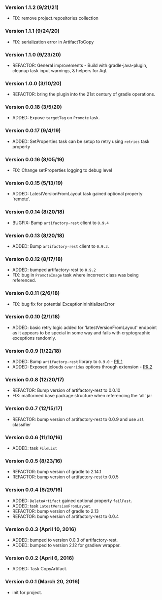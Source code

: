 ### Version 1.1.2 (9/21/21)
* FIX: remove project.repositories collection

### Version 1.1.1 (9/24/20)
* FIX: serialization error in ArtifactToCopy

### Version 1.1.0 (9/23/20)
* REFACTOR: General improvements - Build with gradle-java-plugin, cleanup task input warnings, & helpers for Aql.

### Version 1.0.0 (3/10/20)
* REFACTOR: bring the plugin into the 21st century of gradle operations.

### Version 0.0.18 (3/5/20)
* ADDED: Expose `targetTag` on `Promote` task.

### Version 0.0.17 (9/4/19)
* ADDED: SetProperties task can be setup to retry using `retries` task property

### Version 0.0.16 (8/05/19)
* FIX: Change setProperties logging to debug level

### Version 0.0.15 (5/13/19)
* ADDED: LatestVersionFromLayout task gained optional property 'remote'.

### Version 0.0.14 (8/20/18)
* BUGFIX: Bump `artifactory-rest` client to `0.9.4`

### Version 0.0.13 (8/20/18)
* ADDED: Bump `artifactory-rest` client to `0.9.3`.

### Version 0.0.12 (8/17/18)
* ADDED: bumped artifactory-rest to `0.9.2`
* FIX: bug in `PromoteImage` task where incorrect class was being referenced.

### Version 0.0.11 (2/6/18)
* FIX: bug fix for potential ExceptionInInitializerError

### Version 0.0.10 (2/1/18)
* ADDED: basic retry logic added for 'latestVersionFromLayout' endpoint as it appears to be special in some way and fails with cryptographic exceptions randomly.

### Version 0.0.9 (1/22/18)
* ADDED: Bump `artifactory-rest` library to `0.9.0` - [PR 1](https://github.com/cdancy/gradle-artifactory-rest-plugin/pull/1)
* ADDED: Exposed jclouds `overrides` options through extension - [PR 2](https://github.com/cdancy/gradle-artifactory-rest-plugin/pull/2)

### Version 0.0.8 (12/20/17)
* REFACTOR: Bump version of artifactory-rest to 0.0.10
* FIX: malformed base package structure when referencing the 'all' jar

### Version 0.0.7 (12/15/17)
* REFACTOR: bump version of artifactory-rest to 0.0.9 and use `all` classifier

### Version 0.0.6 (11/10/16)
* ADDED: task `FileList`

### Version 0.0.5 (8/23/16)
* REFACTOR: bump version of gradle to 2.14.1
* REFACTOR: bump version of artifactory-rest to 0.0.5

### Version 0.0.4 (6/29/16)
* ADDED: `DeleteArtifact` gained optional property `failFast`.
* ADDED: task `LatestVersionFromLayout`.
* REFACTOR: bump version of gradle to 2.13
* REFACTOR: bump version of artifactory-rest to 0.0.4

### Version 0.0.3 (April 10, 2016)
* ADDED: bumped to version 0.0.3 of artifactory-rest. 
* ADDED: bumped to version 2.12 for gradlew wrapper.

### Version 0.0.2 (April 6, 2016)
* ADDED: Task CopyArtifact.

### Version 0.0.1 (March 20, 2016)
* init for project.
